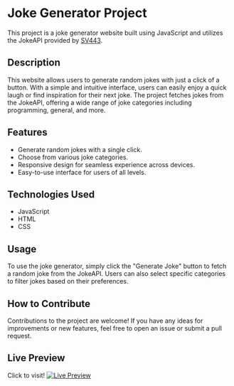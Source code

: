 # Joke Generator Project
This project is a joke generator website built using JavaScript and utilizes the JokeAPI provided by [SV443](https://sv443.net/jokeapi/v2/). 

## Description
This website allows users to generate random jokes with just a click of a button. With a simple and intuitive interface, users can easily enjoy a quick laugh or find inspiration for their next joke. The project fetches jokes from the JokeAPI, offering a wide range of joke categories including programming, general, and more.

## Features
- Generate random jokes with a single click.
- Choose from various joke categories.
- Responsive design for seamless experience across devices.
- Easy-to-use interface for users of all levels.

## Technologies Used
- JavaScript
- HTML
- CSS

## Usage
To use the joke generator, simply click the "Generate Joke" button to fetch a random joke from the JokeAPI. Users can also select specific categories to filter jokes based on their preferences.

## How to Contribute
Contributions to the project are welcome! If you have any ideas for improvements or new features, feel free to open an issue or submit a pull request.


## Live Preview
Click to visit! [![Live Preview](https://img.shields.io/website?url=https%3A%2F%2Fjihado-i.github.io%2FJokeGenerator%2F)](https://jihado-i.github.io/JokeGenerator/)



